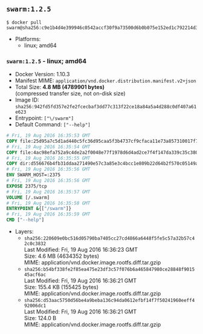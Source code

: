 ## `swarm:1.2.5`

```console
$ docker pull swarm@sha256:c9e1b4d4e399946c0542accf30f9a73500d6b0b075e152ed1c792214d3509d70
```

-	Platforms:
	-	linux; amd64

### `swarm:1.2.5` - linux; amd64

-	Docker Version: 1.10.3
-	Manifest MIME: `application/vnd.docker.distribution.manifest.v2+json`
-	Total Size: **4.8 MB (4789901 bytes)**  
	(compressed transfer size, not on-disk size)
-	Image ID: `sha256:942fd5fd357e2fe2fcecbaf3dd77c313f22ce18a84a5a4d288c0df407a61e623`
-	Entrypoint: `["\/swarm"]`
-	Default Command: `["--help"]`

```dockerfile
# Fri, 19 Aug 2016 16:35:53 GMT
COPY file:25d95a7c5d1ad440c5fc36d95caa5f3b4737cf9cfaca11e73a857310017f78f3 in /swarm
# Fri, 19 Aug 2016 16:35:54 GMT
COPY file:4ac98efa752a9c4de2a2f0048e77f1978d6d4ad2ce7f4f147da339c35c380e81 in /etc/ssl/certs/ca-certificates.crt
# Fri, 19 Aug 2016 16:35:55 GMT
COPY dir:d556676b4fb31ddaa271490e57c3a85e3c4bcc1e809b22d64b2f570c05149a22 in /tmp
# Fri, 19 Aug 2016 16:35:56 GMT
ENV SWARM_HOST=:2375
# Fri, 19 Aug 2016 16:35:56 GMT
EXPOSE 2375/tcp
# Fri, 19 Aug 2016 16:35:57 GMT
VOLUME [/.swarm]
# Fri, 19 Aug 2016 16:35:58 GMT
ENTRYPOINT &{["/swarm"]}
# Fri, 19 Aug 2016 16:35:59 GMT
CMD ["--help"]
```

-	Layers:
	-	`sha256:220609e0bc516d05790ba7405cc27cd4866a6448f5fe5c57a32b57c42c0c3832`  
		Last Modified: Fri, 19 Aug 2016 16:36:23 GMT  
		Size: 4.6 MB (4634352 bytes)  
		MIME: application/vnd.docker.image.rootfs.diff.tar.gzip
	-	`sha256:b54bf338fe2f85ea475e23df3c57f076b6a465847980ce28848f901545acf6ac`  
		Last Modified: Fri, 19 Aug 2016 16:36:21 GMT  
		Size: 155.4 KB (155425 bytes)  
		MIME: application/vnd.docker.image.rootfs.diff.tar.gzip
	-	`sha256:d53aac5750d56be4a9beba136c94da0612efbf14f7f50241960eeff492006dc1`  
		Last Modified: Fri, 19 Aug 2016 16:36:21 GMT  
		Size: 124.0 B  
		MIME: application/vnd.docker.image.rootfs.diff.tar.gzip
